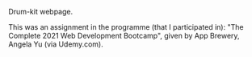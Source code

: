 Drum-kit webpage. 

This was an assignment in the programme (that I participated in):
"The Complete 2021 Web Development Bootcamp", given by App Brewery, Angela Yu (via Udemy.com).
